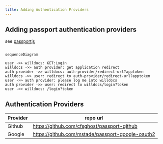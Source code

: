 ```yaml
---
title: Adding Authentication Providers
---
```


## Adding passport authentication providers

see [passportjs](https://www.passportjs.org/packages/)

```mermaid

sequenceDiagram

user ->> willdocs: GET:Login
willdocs ->> auth provider: get application redirect
auth provider ->> willdocs: auth-provider/redirect-url?apptoken
willdocs ->> user: redirect to auth-provider/redirect-url?apptoken
user ->> auth provider: please log me into willdocs
auth provider ->> user: redirect to willdocs/login?token
user ->> willdocs: /login?token

```



Authentication Providers
---

| Provider | repo url                                         |
| -------- | ------------------------------------------------ |
| Github   | https://github.com/cfsghost/passport-github      |
| Google   | https://github.com/mstade/passport-google-oauth2 |
